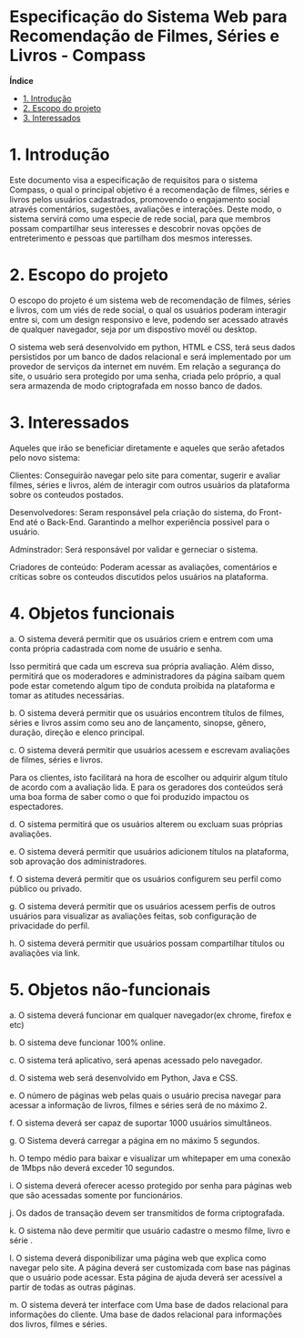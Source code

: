 # Especificação do Sistema Web para Recomendação de Filmes, Séries e Livros - Compass


**Índice**

- [1. Introdução](#1-introdução)
- [2. Escopo do projeto](#3-escopo-do-projeto)
- [3. Interessados](#4-interessados)



# 1. Introdução
Este documento visa a especificação de requisitos para o sistema Compass, o qual o principal objetivo é a recomendação 
de filmes, séries e livros pelos usuários cadastrados, promovendo o engajamento social através comentários, sugestões, 
avaliações e interações. Deste modo, o sistema servirá como uma especie de rede social, para que membros possam 
compartilhar seus interesses e descobrir novas opções de entreterimento e pessoas que partilham dos mesmos interesses. 

# 2. Escopo do projeto
O escopo do projeto é um sistema web de recomendação de filmes, séries e livros, com um viés de rede social, o qual os 
usuários poderam interagir entre si, com um design responsivo e leve, podendo ser acessado através de qualquer navegador,
seja por um dispostivo movél ou desktop. 

O sistema web será desenvolvido em python, HTML e CSS, terá seus dados persistidos por um banco de dados relacional e será implementado por um provedor de serviços da internet em nuvém. Em relação a segurança do site, o usuário sera protegido por uma senha, criada pelo próprio, a qual sera armazenda de modo criptografada em nosso banco de dados. 

# 3. Interessados
Aqueles que irão se beneficiar diretamente e aqueles que serão afetados pelo novo sistema:

Clientes: Conseguirão navegar pelo site para comentar, sugerir e avaliar filmes, séries e livros, além de interagir com
outros usuários da plataforma sobre os conteudos postados. 

Desenvolvedores: Seram responsável pela criação do sistema, do Front-End até o Back-End. Garantindo a melhor experiência possivel para o usuário. 

Adminstrador: Será responsável por validar e gerneciar o sistema. 

Criadores de conteúdo: Poderam acessar as avaliações, comentários e críticas sobre os conteudos discutidos pelos usuários na plataforma. 

# 4. Objetos funcionais

a. O sistema deverá permitir que os usuários criem e entrem com uma conta própria cadastrada com nome de usuário e senha.

Isso permitirá que cada um escreva sua própria avaliação.
Além disso, permitirá que os moderadores e administradores da página saibam quem pode estar cometendo algum tipo de conduta proibida na plataforma e tomar as atitudes necessárias.

b. O sistema deverá permitir que os usuários encontrem títulos de filmes, séries e livros assim como seu ano de lançamento, sinopse, gênero, duração, direção e elenco principal.

c. O sistema deverá permitir que usuários acessem e escrevam avaliações de filmes, séries e livros.

Para os clientes, isto facilitará na hora de escolher ou adquirir algum título de acordo com a avaliação lida.
E para os geradores dos conteúdos será uma boa forma de saber como o que foi produzido impactou os espectadores.

d. O sistema permitirá que os usuários alterem ou excluam suas próprias avaliações.

e. O sistema deverá permitir que usuários adicionem títulos na plataforma, sob aprovação dos administradores.

f. O sistema deverá permitir que os usuários configurem seu perfil como público ou privado.

g. O sistema deverá permitir que os usuários acessem perfis de outros usuários para visualizar as avaliações feitas, sob configuração de privacidade do perfil.

h. O sistema deverá permitir que usuários possam compartilhar títulos ou avaliações via link.


#  5. Objetos não-funcionais 
a. O sistema deverá funcionar em qualquer navegador(ex chrome, firefox e etc) 

b. O sistema deve funcionar 100% online. 

c. O sistema terá aplicativo, será apenas acessado pelo navegador.

d. O sistema web será desenvolvido em Python, Java e CSS.

e. O número de páginas web pelas quais o usuário precisa navegar para acessar a informação de livros, filmes e séries será de no máximo 2.

f. O sistema deverá ser capaz de suportar 1000 usuários simultâneos.

g. O Sistema deverá carregar a página em no máximo 5  segundos.

h. O tempo médio para baixar e visualizar um whitepaper em uma conexão de 1Mbps não deverá exceder 10 segundos.

i. O sistema deverá oferecer acesso protegido por senha para páginas web que são acessadas somente por funcionários.

j. Os dados de transação devem ser transmitidos de forma criptografada.

k. O sistema não deve permitir que usuário cadastre o mesmo filme, livro e série .

 
l. O sistema deverá disponibilizar uma página web que explica como navegar pelo site. A página deverá ser customizada com base nas páginas que o usuário pode acessar. Esta página de ajuda deverá ser acessível a partir de todas as outras páginas.

m. O sistema deverá ter interface com
Uma base de dados relacional para informações do cliente.
Uma base de dados relacional para informações dos livros, filmes e séries.





